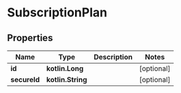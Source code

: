 
# SubscriptionPlan

## Properties
Name | Type | Description | Notes
------------ | ------------- | ------------- | -------------
**id** | **kotlin.Long** |  |  [optional]
**secureId** | **kotlin.String** |  |  [optional]



